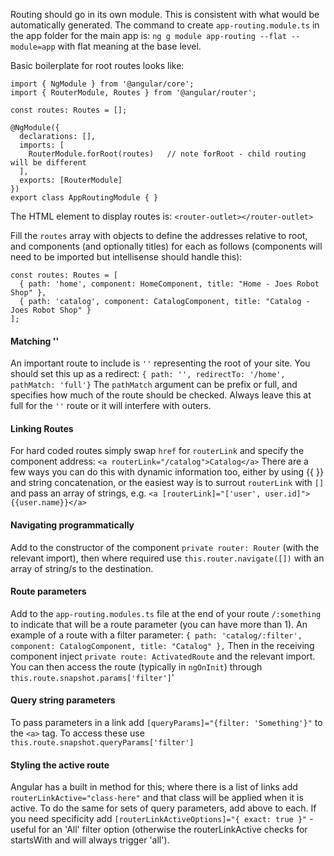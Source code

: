 Routing should go in its own module.  This is consistent with what would be automatically generated.  The command to create `app-routing.module.ts` in the app folder for the main app is:
`ng g module app-routing --flat --module=app` 
with flat meaning at the base level.

Basic boilerplate for root routes looks like:
```
import { NgModule } from '@angular/core';
import { RouterModule, Routes } from '@angular/router';

const routes: Routes = [];

@NgModule({
  declarations: [],
  imports: [
    RouterModule.forRoot(routes)   // note forRoot - child routing will be different
  ],
  exports: [RouterModule]
})
export class AppRoutingModule { }
```
The HTML element to display routes is:
`<router-outlet></router-outlet>`

Fill the `routes` array with objects to define the addresses relative to root, and components (and optionally titles) for each as follows (components will need to be imported but intellisense should handle this):

```
const routes: Routes = [
  { path: 'home', component: HomeComponent, title: "Home - Joes Robot Shop" },
  { path: 'catalog', component: CatalogComponent, title: "Catalog - Joes Robot Shop" }
];
```

#### Matching ''

An important route to include is `''` representing the root of your site.  You should set this up as a redirect:
`{ path: '', redirectTo: '/home', pathMatch: 'full'}`
The `pathMatch` argument can be prefix or full, and specifies how much of the route should be checked.  Always leave this at full for the `''` route or it will interfere with outers.

#### Linking Routes

For hard coded routes simply swap `href` for `routerLink` and specify the component address:
`<a routerLink="/catalog">Catalog</a>`
There are a few ways you can do this with dynamic information too, either by using {{ }} and string concatenation, or the easiest way is to surrout `routerLink` with `[]` and pass an array of strings, e.g.
`<a [routerLink]="['user', user.id]">{{user.name}}</a>`

#### Navigating programmatically

Add to the constructor of the component `private router: Router` (with the relevant import), then where required use `this.router.navigate([])` with an array of string/s to the destination.

#### Route parameters

Add to the `app-routing.modules.ts` file at the end of your route `/:something` to indicate that will be a route parameter (you can have more than 1).  An example of a route with a filter parameter:
`{ path: 'catalog/:filter', component: CatalogComponent, title: "Catalog" },`
Then in the receiving component inject `private route: ActivatedRoute` and the relevant import.  You can then access the route (typically in `ngOnInit`) through `this.route.snapshot.params['filter']`'

#### Query string parameters

To pass parameters in a link add `[queryParams]="{filter: 'Something'}"` to the `<a>` tag.  To access these use `this.route.snapshot.queryParams['filter']`

#### Styling the active route

Angular has a built in method for this; where there is a list of links add `routerLinkActive="class-here"` and that class will be applied when it is active.  To do the same for sets of query parameters, add above to each.  If you need specificity add `[routerLinkActiveOptions]="{ exact: true }"` - useful for an 'All' filter option (otherwise the routerLinkActive checks for startsWith and will always trigger 'all').